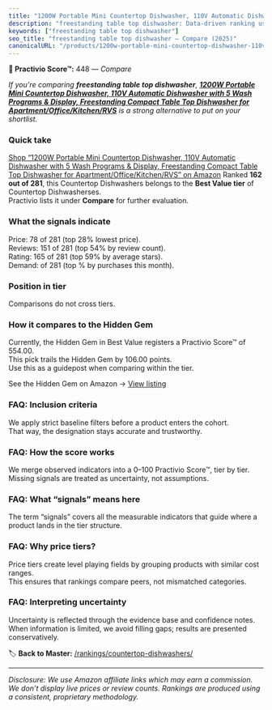 ```yaml
---
title: "1200W Portable Mini Countertop Dishwasher, 110V Automatic Dishwasher with 5 Wash Programs & Display, Freestanding Compact Table Top Dishwasher for Apartment/Office/Kitchen/RVS"
description: "freestanding table top dishwasher: Data-driven ranking using the Practivio Score™. Positioned by quality, value, demand, findability, momentum."
keywords: ["freestanding table top dishwasher"]
seo_title: "freestanding table top dishwasher — Compare (2025)"
canonicalURL: "/products/1200w-portable-mini-countertop-dishwasher-110v-automatic-dishwasher-with-5-wash-programs-display-freestanding-compact-table-top-dishwasher-for-apartmentofficekitchenrvs-B0CG5Q4KWJ/"
---
```


**🛒 Practivio Score™:** 448 — _Compare_


*If you're comparing **freestanding table top dishwasher**, **[1200W Portable Mini Countertop Dishwasher, 110V Automatic Dishwasher with 5 Wash Programs & Display, Freestanding Compact Table Top Dishwasher for Apartment/Office/Kitchen/RVS](https://www.amazon.com/dp/B0CG5Q4KWJ?tag=practivio-20)** is a strong alternative to put on your shortlist.*
### Quick take
[Shop “1200W Portable Mini Countertop Dishwasher, 110V Automatic Dishwasher with 5 Wash Programs & Display, Freestanding Compact Table Top Dishwasher for Apartment/Office/Kitchen/RVS” on Amazon](https://www.amazon.com/dp/B0CG5Q4KWJ?tag=practivio-20)
Ranked **162 out of 281**, this Countertop Dishwashers belongs to the **Best Value tier** of Countertop Dishwasherses.  
Practivio lists it under **Compare** for further evaluation.

### What the signals indicate
Price: 78 of 281 (top 28% lowest price).  
Reviews: 151 of 281 (top 54% by review count).  
Rating: 165 of 281 (top 59% by average stars).  
Demand:  of 281 (top % by purchases this month).

### Position in tier
Comparisons do not cross tiers.

### How it compares to the Hidden Gem
Currently, the Hidden Gem in Best Value registers a Practivio Score™ of 554.00.  
This pick trails the Hidden Gem by 106.00 points.  
Use this as a guidepost when comparing within the tier.  

See the Hidden Gem on Amazon → [View listing](https://www.amazon.com/dp/B092DBTWCF?tag=practivio-20)

### FAQ: Inclusion criteria
We apply strict baseline filters before a product enters the cohort.  
That way, the designation stays accurate and trustworthy.

### FAQ: How the score works
We merge observed indicators into a 0–100 Practivio Score™, tier by tier.  
Missing signals are treated as uncertainty, not assumptions.

### FAQ: What “signals” means here
The term “signals” covers all the measurable indicators that guide where a product lands in the tier structure.

### FAQ: Why price tiers?
Price tiers create level playing fields by grouping products with similar cost ranges.  
This ensures that rankings compare peers, not mismatched categories.

### FAQ: Interpreting uncertainty
Uncertainty is reflected through the evidence base and confidence notes.  
When information is limited, we avoid filling gaps; results are presented conservatively.

<!-- Missing template for Compare/CompareWithinPriceClass -->


🏷️ **Back to Master:** [/rankings/countertop-dishwashers/](/rankings/countertop-dishwashers/)

---
_Disclosure: We use Amazon affiliate links which may earn a commission. We don’t display live prices or review counts. Rankings are produced using a consistent, proprietary methodology._
